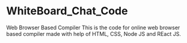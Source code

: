 # WhiteBoard_Chat_Code
 Web Browser Based Compiler
This is the code for online web browser based compiler made with help of HTML, CSS, Node JS and REact JS.
